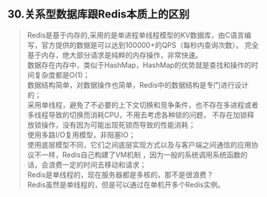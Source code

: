 ## 30.关系型数据库跟Redis本质上的区别
>Redis是基于内存的,采用的是单进程单线程模型的KV数据库，由C语言编写，官方提供的数据是可以达到100000+的QPS（每秒内查询次数）。
>完全基于内存，绝大部分请求是纯粹的内存操作，非常快速。                             
 数据存在内存中，类似于HashMap，HashMap的优势就是查找和操作的时间复杂度都是O(1)；                           
 数据结构简单，对数据操作也简单，Redis中的数据结构是专门进行设计的；                   
 采用单线程，避免了不必要的上下文切换和竞争条件，也不存在多进程或者多线程导致的切换而消耗CPU，不用去考虑各种锁的问题，
>不存在加锁释放锁操作，没有因为可能出现死锁而导致的性能消耗；             
 使用多路I/O复用模型，非阻塞IO；                      
 使用底层模型不同，它们之间底层实现方式以及与客户端之间通信的应用协议不一样，Redis自己构建了VM机制 ，因为一般的系统调用系统函数的话，会浪费一定的时间去移动和请求；                  
 Redis是单线程的，现在服务器都是多核的，那不是很浪费？                
 Redis虽然是单线程的，但是可以通过在单机开多个Redis实例。      
